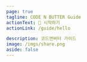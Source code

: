 ```yaml
---
page: true
tagline: CODE N BUTTER Guide
actionText: 📖 시작하기
actionLink: /guide/hello

description: 코드앤버터 가이드
image: /imgs/share.png
aside: false
---
```


<script setup>
import Home from '@theme/components/Home.vue'
</script>

<Home />
